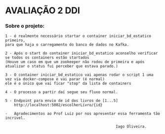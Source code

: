 # AVALIAÇÃO 2 DDI

### Sobre o projeto:
    1 - é realmente necessário startar o container iniciar_bd_estatico primeiro,
    para que haja o carregamento do banco de dados no Kafka.

    2 - Após o start do container iniciar_bd_estatico aconselho verificar se todos os containers estão startados
    (Houve um caso em que um zookeeper não rodou de primeira e após atualizar o status fui perceber que estava parado.)

    3 - O container iniciar_bd_estatico vai apenas rodar o script 1 uma vez via docker-compose e vai parar (é normal)
    ele é o único que vai ficar "stop" da lista de containers

    4 - O processo a partir daí segue seu fluxo normal.
    
    5 - Endpoint para envio de id dos livros de [1...5] 
        http://localhost:5002/escolherLivro/{id}

    -   Agradecimentos ao Prof Luiz por nos apresentar essa ferramenta tão incrivel.

                                                      Iago Oliveira.
